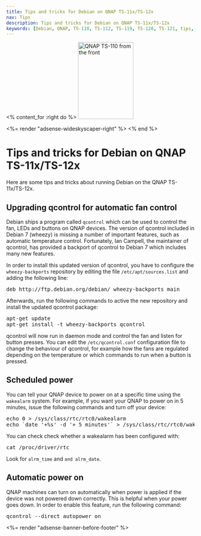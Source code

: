 ```yaml
---
title: Tips and tricks for Debian on QNAP TS-11x/TS-12x
nav: Tips
description: Tips and tricks for Debian on QNAP TS-11x/TS-12x
keywords: [Debian, QNAP, TS-110, TS-112, TS-119, TS-120, TS-121, tips, tricks]
---
```


<% content_for :right do %>
<img src = "../images/r_qnap_ts110.jpg" class="border" alt="QNAP TS-110 from the front" width="148" height="206" />

<%= render "adsense-wideskyscaper-right" %>
<% end %>

<h1>Tips and tricks for Debian on QNAP TS-11x/TS-12x</h1>

Here are some tips and tricks about running Debian on the QNAP
TS-11x/TS-12x.

<h2><a id="qcontrol-upgrade">Upgrading qcontrol for automatic fan control</a></h2>

Debian ships a program called `qcontrol` which can be used to control the
fan, LEDs and buttons on QNAP devices.  The version of qcontrol included in
Debian 7 (wheezy) is missing a number of important features, such as
automatic temperature control.  Fortunately, Ian Campell, the maintainer of
qcontrol, has provided a backport of qcontrol to Debian 7 which includes
many new features.

In order to install this updated version of qcontrol, you have to configure
the `wheezy-backports` repository by editing the file
`/etc/apt/sources.list` and adding the following line:

<div class="code">
<pre>
deb http://ftp.debian.org/debian/ wheezy-backports main
</pre>
</div>

Afterwards, run the following commands to active the new repository and
install the updated qcontrol package:

<div class="code">
<pre>
apt-get update
apt-get install -t wheezy-backports qcontrol
</pre>
</div>

qcontrol will now run in daemon mode and control the fan and listen for
button presses.  You can edit the `/etc/qcontrol.conf` configuration file
to change the behaviour of qcontrol, for example how the fans are regulated
depending on the temperature or which commands to run when a button is
pressed.

<h2><a id="wakealarm">Scheduled power</a></h2>

You can tell your QNAP device to power on at a specific time using the
`wakealarm` system.  For example, if you want your QNAP to power on in 5
minutes, issue the following commands and turn off your device:

<div class="code">
<pre>
echo 0 > /sys/class/rtc/rtc0/wakealarm
echo `date '+%s' -d '+ 5 minutes'` > /sys/class/rtc/rtc0/wakealarm
</pre>
</div>

You can check check whether a wakealarm has been configured with:

<div class="code">
<pre>
cat /proc/driver/rtc
</pre>
</div>

Look for `alrm_time` and `and alrm_date`.

<h2><a id="autopower">Automatic power on</a></h2>

QNAP machines can turn on automatically when power is applied if the device
was not powered down correctly.  This is helpful when your power goes down.
In order to enable this feature, run the following command:

<div class="code">
<pre>
qcontrol --direct autopower on
</pre>
</div>

<div class="bbf">
<%= render "adsense-banner-before-footer" %>
</div>

